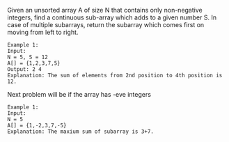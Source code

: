 Given an unsorted array A of size N that contains only non-negative integers, find a continuous sub-array which adds to a given number S.
In case of multiple subarrays, return the subarray which comes first on moving from left to right.


```
Example 1:
Input:
N = 5, S = 12
A[] = {1,2,3,7,5}
Output: 2 4
Explanation: The sum of elements from 2nd position to 4th position is 12.

```

Next problem will be if the array has -eve integers

```
Example 1:
Input:
N = 5
A[] = {1,-2,3,7,-5}
Explanation: The maxium sum of subarray is 3+7.

```


